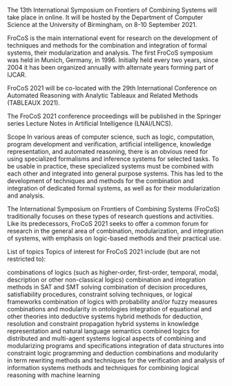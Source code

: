 The 13th International Symposium on Frontiers of Combining Systems will take place in online. It will be hosted by the Department of Computer Science at the University of Birmingham, on 8-10 September 2021.

FroCoS is the main international event for research on the development of techniques and methods for the combination and integration of formal systems, their modularization and analysis. The first FroCoS symposium was held in Munich, Germany, in 1996. Initially held every two years, since 2004 it has been organized annually with alternate years forming part of IJCAR.

FroCoS 2021 will be co-located with the 29th International Conference on Automated Reasoning with Analytic Tableaux and Related Methods (TABLEAUX 2021).

The FroCoS 2021 conference proceedings will be published in the Springer series Lecture Notes in Artificial Intelligence (LNAI/LNCS).

Scope
In various areas of computer science, such as logic, computation, program development and verification, artificial intelligence, knowledge representation, and automated reasoning, there is an obvious need for using specialized formalisms and inference systems for selected tasks. To be usable in practice, these specialized systems must be combined with each other and integrated into general purpose systems. This has led to the development of techniques and methods for the combination and integration of dedicated formal systems, as well as for their modularization and analysis.

The International Symposium on Frontiers of Combining Systems (FroCoS) traditionally focuses on these types of research questions and activities. Like its predecessors, FroCoS 2021 seeks to offer a common forum for research in the general area of combination, modularization, and integration of systems, with emphasis on logic-based methods and their practical use.

List of topics
Topics of interest for FroCoS 2021 include (but are not restricted to):

combinations of logics (such as higher-order, first-order, temporal, modal, description or other non-classical logics)
combination and integration methods in SAT and SMT solving
combination of decision procedures, satisfiability procedures, constraint solving techniques, or logical frameworks
combination of logics with probability and/or fuzzy measures
combinations and modularity in ontologies
integration of equational and other theories into deductive systems
hybrid methods for deduction, resolution and constraint propagation
hybrid systems in knowledge representation and natural language semantics
combined logics for distributed and multi-agent systems
logical aspects of combining and modularizing programs and specifications
integration of data structures into constraint logic programming and deduction
combinations and modularity in term rewriting
methods and techniques for the verification and analysis of information systems
methods and techniques for combining logical reasoning with machine learning
